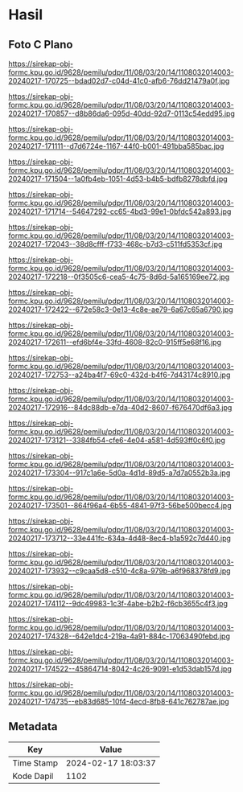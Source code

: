 # Hasil

## Foto C Plano

https://sirekap-obj-formc.kpu.go.id/9628/pemilu/pdpr/11/08/03/20/14/1108032014003-20240217-170725--bdad02d7-c04d-41c0-afb6-76dd21479a0f.jpg

https://sirekap-obj-formc.kpu.go.id/9628/pemilu/pdpr/11/08/03/20/14/1108032014003-20240217-170857--d8b86da6-095d-40dd-92d7-0113c54edd95.jpg

https://sirekap-obj-formc.kpu.go.id/9628/pemilu/pdpr/11/08/03/20/14/1108032014003-20240217-171111--d7d6724e-1167-44f0-b001-491bba585bac.jpg

https://sirekap-obj-formc.kpu.go.id/9628/pemilu/pdpr/11/08/03/20/14/1108032014003-20240217-171504--1a0fb4eb-1051-4d53-b4b5-bdfb8278dbfd.jpg

https://sirekap-obj-formc.kpu.go.id/9628/pemilu/pdpr/11/08/03/20/14/1108032014003-20240217-171714--54647292-cc65-4bd3-99e1-0bfdc542a893.jpg

https://sirekap-obj-formc.kpu.go.id/9628/pemilu/pdpr/11/08/03/20/14/1108032014003-20240217-172043--38d8cfff-f733-468c-b7d3-c511fd5353cf.jpg

https://sirekap-obj-formc.kpu.go.id/9628/pemilu/pdpr/11/08/03/20/14/1108032014003-20240217-172218--0f3505c6-cea5-4c75-8d6d-5a165169ee72.jpg

https://sirekap-obj-formc.kpu.go.id/9628/pemilu/pdpr/11/08/03/20/14/1108032014003-20240217-172422--672e58c3-0e13-4c8e-ae79-6a67c65a6790.jpg

https://sirekap-obj-formc.kpu.go.id/9628/pemilu/pdpr/11/08/03/20/14/1108032014003-20240217-172611--efd6bf4e-33fd-4608-82c0-915ff5e68f16.jpg

https://sirekap-obj-formc.kpu.go.id/9628/pemilu/pdpr/11/08/03/20/14/1108032014003-20240217-172753--a24ba4f7-69c0-432d-b4f6-7d43174c8910.jpg

https://sirekap-obj-formc.kpu.go.id/9628/pemilu/pdpr/11/08/03/20/14/1108032014003-20240217-172916--84dc88db-e7da-40d2-8607-f676470df6a3.jpg

https://sirekap-obj-formc.kpu.go.id/9628/pemilu/pdpr/11/08/03/20/14/1108032014003-20240217-173121--3384fb54-cfe6-4e04-a581-4d593ff0c6f0.jpg

https://sirekap-obj-formc.kpu.go.id/9628/pemilu/pdpr/11/08/03/20/14/1108032014003-20240217-173304--917c1a6e-5d0a-4d1d-89d5-a7d7a0552b3a.jpg

https://sirekap-obj-formc.kpu.go.id/9628/pemilu/pdpr/11/08/03/20/14/1108032014003-20240217-173501--864f96a4-6b55-4841-97f3-56be500becc4.jpg

https://sirekap-obj-formc.kpu.go.id/9628/pemilu/pdpr/11/08/03/20/14/1108032014003-20240217-173712--33e441fc-634a-4d48-8ec4-b1a592c7d440.jpg

https://sirekap-obj-formc.kpu.go.id/9628/pemilu/pdpr/11/08/03/20/14/1108032014003-20240217-173932--c9caa5d8-c510-4c8a-979b-a6f968378fd9.jpg

https://sirekap-obj-formc.kpu.go.id/9628/pemilu/pdpr/11/08/03/20/14/1108032014003-20240217-174112--9dc49983-1c3f-4abe-b2b2-f6cb3655c4f3.jpg

https://sirekap-obj-formc.kpu.go.id/9628/pemilu/pdpr/11/08/03/20/14/1108032014003-20240217-174328--642e1dc4-219a-4a91-884c-17063490febd.jpg

https://sirekap-obj-formc.kpu.go.id/9628/pemilu/pdpr/11/08/03/20/14/1108032014003-20240217-174522--45864714-8042-4c26-9091-e1d53dab157d.jpg

https://sirekap-obj-formc.kpu.go.id/9628/pemilu/pdpr/11/08/03/20/14/1108032014003-20240217-174735--eb83d685-10f4-4ecd-8fb8-641c762787ae.jpg


## Metadata

| Key        | Value               |
| ---------- | ------------------- |
| Time Stamp | 2024-02-17 18:03:37 |
| Kode Dapil | 1102                |



